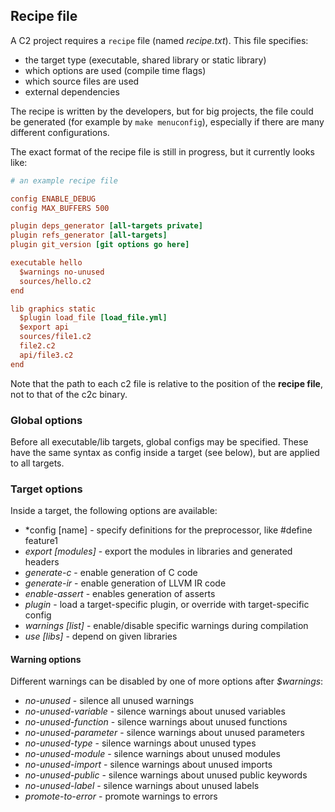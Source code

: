 ## Recipe file

A C2 project requires a `recipe` file (named *recipe.txt*). This file specifies:

* the target type (executable, shared library or static library)
* which options are used (compile time flags)
* which source files are used
* external dependencies

The recipe is written by the developers, but for big projects, the file could
be generated (for example by `make menuconfig`), especially if there are many
different configurations.

The exact format of the recipe file is still in progress, but it currently looks like:

```ini
# an example recipe file

config ENABLE_DEBUG
config MAX_BUFFERS 500

plugin deps_generator [all-targets private]
plugin refs_generator [all-targets]
plugin git_version [git options go here]

executable hello
  $warnings no-unused
  sources/hello.c2
end

lib graphics static
  $plugin load_file [load_file.yml]
  $export api
  sources/file1.c2
  file2.c2
  api/file3.c2
end
```
Note that the path to each c2 file is relative to the position of the __recipe file__, not
to that of the c2c binary.

### Global options

Before all executable/lib targets, global configs may be specified. These have
the same syntax as config inside a target (see below), but are applied to all
targets.


### Target options

Inside a target, the following options are available:

 * *config [name] <value> - specify definitions for the preprocessor, like #define feature1
 * *export [modules]* - export the modules in libraries and generated headers
 * *generate-c* - enable generation of C code
 * *generate-ir* - enable generation of LLVM IR code
 * *enable-assert* - enables generation of asserts
 * *plugin* - load a target-specific plugin, or override with target-specific config
 * *warnings [list]* - enable/disable specific warnings during compilation
 * *use [libs]* - depend on given libraries


#### Warning options
Different warnings can be disabled by one of more options after _$warnings_:

 * *no-unused* - silence all unused warnings
 * *no-unused-variable* - silence warnings about unused variables
 * *no-unused-function* - silence warnings about unused functions
 * *no-unused-parameter* - silence warnings about unused parameters
 * *no-unused-type* - silence warnings about unused types
 * *no-unused-module* - silence warnings about unused modules
 * *no-unused-import* - silence warnings about unused imports
 * *no-unused-public* - silence warnings about unused public keywords
 * *no-unused-label* - silence warnings about unused labels
 * *promote-to-error* - promote  warnings to errors

